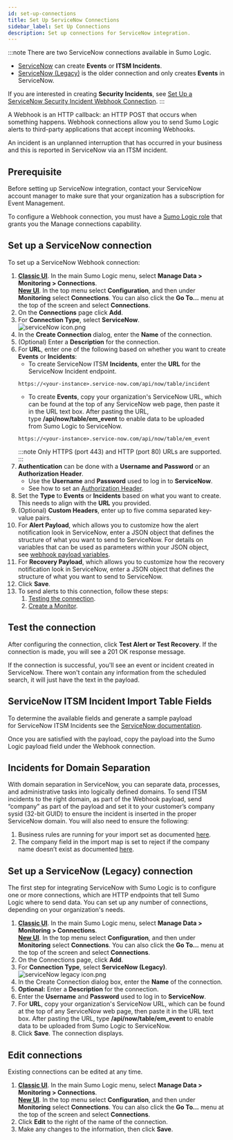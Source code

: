 ```yaml
---
id: set-up-connections
title: Set Up ServiceNow Connections
sidebar_label: Set Up Connections
description: Set up connections for ServiceNow integration.
---
```



:::note
There are two ServiceNow connections available in Sumo Logic.

* [ServiceNow](#set-up-a-servicenow-connection) can create **Events** or **ITSM Incidents**.
* [ServiceNow (Legacy)](#set-up-a-servicenow-legacy-connection) is the older connection and only creates **Events** in ServiceNow.

If you are interested in creating **Security Incidents**, see [Set Up a ServiceNow Security Incident Webhook Connection](set-up-security-incident-webhook.md).
:::

A Webhook is an HTTP callback: an HTTP POST that occurs when something happens. Webhook connections allow you to send Sumo Logic alerts to third-party applications that accept incoming Webhooks.

An incident is an unplanned interruption that has occurred in your business and this is reported in ServiceNow via an ITSM incident.

## Prerequisite

Before setting up ServiceNow integration, contact your ServiceNow account manager to make sure that your organization has a subscription for Event Management.

To configure a Webhook connection, you must have a [Sumo Logic role](/docs/manage/users-roles/roles/create-manage-roles) that grants you the Manage connections capability.

## Set up a ServiceNow connection

To set up a ServiceNow Webhook connection:

1. [**Classic UI**](/docs/get-started/sumo-logic-ui-classic). In the main Sumo Logic menu, select **Manage Data > Monitoring > Connections**. <br/>[**New UI**](/docs/get-started/sumo-logic-ui). In the top menu select **Configuration**, and then under **Monitoring** select **Connections**. You can also click the **Go To...** menu at the top of the screen and select **Connections**. 
1. On the **Connections** page click **Add**.
1. For **Connection Type**, select **ServiceNow**.<br/>![serviceNow icon.png](/img/connection-and-integration/serviceNow-icon.png)
1. In the **Create Connection** dialog, enter the **Name** of the connection.
1. (Optional) Enter a **Description** for the connection.
1. For **URL**, enter one of the following based on whether you want to create **Events** or **Incidents**: 
   * To create ServiceNow ITSM **Incidents**, enter the **URL** for the ServiceNow Incident endpoint. 
    ```
    https://<your-instance>.service-now.com/api/now/table/incident
    ```
   * To create **Events**, copy your organization's ServiceNow URL, which can be found at the top of any ServiceNow web page, then paste it in the URL text box. After pasting the URL, type **/api/now/table/em_event** to enable data to be uploaded from Sumo Logic to ServiceNow.
    ```
    https://<your-instance>.service-now.com/api/now/table/em_event
    ```
    :::note
    Only HTTPS (port 443) and HTTP (port 80) URLs are supported.
    :::
1. **Authentication** can be done with a **Username and Password** or an **Authorization Header**.
   * Use the **Username** and **Password** used to log in to **ServiceNow**.
   * See how to set an [Authorization Header](/docs/alerts/webhook-connections/set-up-webhook-connections).
1. Set the **Type** to **Events** or **Incidents** based on what you want to create. This needs to align with the **URL** you provided.
1. (Optional) **Custom Headers**, enter up to five comma separated key-value pairs.
1. For **Alert Payload**, which allows you to customize how the alert notification look in ServiceNow, enter a JSON object that defines the structure of what you want to send to ServiceNow. For details on variables that can be used as parameters within your JSON object, see [webhook payload variables](/docs/alerts/webhook-connections/set-up-webhook-connections). 
1. For **Recovery Payload**, which allows you to customize how the recovery notification look in ServiceNow, enter a JSON object that defines the structure of what you want to send to ServiceNow. 
1. Click **Save**.
1. To send alerts to this connection, follow these steps:
   1. [Testing the connection](set-up-connections.md).
   1. [Create a Monitor](/docs/alerts/monitors/create-monitor).

## Test the connection

After configuring the connection, click **Test Alert or Test Recovery**. If the connection is made, you will see a 201 OK response message.

If the connection is successful, you'll see an event or incident created in ServiceNow. There won't contain any information from the scheduled search, it will just have the text in the payload.

## ServiceNow ITSM Incident Import Table Fields

To determine the available fields and generate a sample payload for ServiceNow ITSM Incidents see the [ServiceNow documentation](https://docs.servicenow.com/bundle/newyork-application-development/page/integrate/inbound-rest/concept/use-REST-API-Explorer.html#use-REST-API-Explorer).

Once you are satisfied with the payload, copy the payload into the Sumo Logic payload field under the Webhook connection.

## Incidents for Domain Separation 

With domain separation in ServiceNow, you can separate data, processes, and administrative tasks into logically defined domains. To send ITSM incidents to the right domain, as part of the Webhook payload, send “company” as part of the payload and set it to your customer’s company sysid (32-bit GUID) to ensure the incident is inserted in the proper ServiceNow domain. You will also need to ensure the following:

1. Business rules are running for your import set as documented [here](https://docs.servicenow.com/bundle/newyork-platform-administration/page/script/server-scripting/task/t_CreateATransformMap.html). 
1. The company field in the import map is set to reject if the company name doesn’t exist as documented [here](https://docs.servicenow.com/bundle/newyork-platform-administration/page/integrate/ldap/task/t_SetChoiceAction.html). 

## Set up a ServiceNow (Legacy) connection

The first step for integrating ServiceNow with Sumo Logic is to configure one or more connections, which are HTTP endpoints that tell Sumo Logic where to send data. You can set up any number of connections, depending on your organization's needs.

1. [**Classic UI**](/docs/get-started/sumo-logic-ui-classic). In the main Sumo Logic menu, select **Manage Data > Monitoring > Connections**. <br/>[**New UI**](/docs/get-started/sumo-logic-ui). In the top menu select **Configuration**, and then under **Monitoring** select **Connections**. You can also click the **Go To...** menu at the top of the screen and select **Connections**. 
1. On the Connections page, click **Add**.
1. For **Connection Type**, select **ServiceNow (Legacy)**.<br/>  ![serviceNow legacy icon.png](/img/connection-and-integration/serviceNow-legacy-icon.png)
1. In the Create Connection dialog box, enter the **Name** of the connection.
1. **Optional:** Enter a **Description** for the connection.
1. Enter the **Username** and **Password** used to log in to **ServiceNow**.
1. For **URL**, copy your organization's ServiceNow URL, which can be found at the top of any ServiceNow web page, then paste it in the URL text box. After pasting the URL, type **/api/now/table/em_event** to enable data to be uploaded from Sumo Logic to ServiceNow.
1. Click **Save**. The connection displays.

## Edit connections

Existing connections can be edited at any time.

1. [**Classic UI**](/docs/get-started/sumo-logic-ui-classic). In the main Sumo Logic menu, select **Manage Data > Monitoring > Connections**. <br/>[**New UI**](/docs/get-started/sumo-logic-ui). In the top menu select **Configuration**, and then under **Monitoring** select **Connections**. You can also click the **Go To...** menu at the top of the screen and select **Connections**. 
1. Click **Edit** to the right of the name of the connection.
1. Make any changes to the information, then click **Save**.
